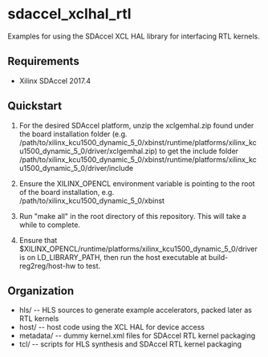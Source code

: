 # sdaccel_xclhal_rtl
Examples for using the SDAccel XCL HAL library for interfacing RTL kernels.

## Requirements
* Xilinx SDAccel 2017.4

## Quickstart
1. For the desired SDAccel platform, unzip the xclgemhal.zip found under the board installation folder 
(e.g. /path/to/xilinx_kcu1500_dynamic_5_0/xbinst/runtime/platforms/xilinx_kcu1500_dynamic_5_0/driver/xclgemhal.zip) 
to get the include folder /path/to/xilinx_kcu1500_dynamic_5_0/xbinst/runtime/platforms/xilinx_kcu1500_dynamic_5_0/driver/include

2. Ensure the XILINX_OPENCL environment variable is pointing to the root of the board installation, e.g.
/path/to/xilinx_kcu1500_dynamic_5_0/xbinst

3. Run "make all" in the root directory of this repository. This will take a while to complete.

4. Ensure that $XILINX_OPENCL/runtime/platforms/xilinx_kcu1500_dynamic_5_0/driver is on LD_LIBRARY_PATH, then run the host
executable at build-reg2reg/host-hw to test.

## Organization
* hls/ -- HLS sources to generate example accelerators, packed later as RTL kernels
* host/ -- host code using the XCL HAL for device access
* metadata/ -- dummy kernel.xml files for SDAccel RTL kernel packaging
* tcl/ -- scripts for HLS synthesis and SDAccel RTL kernel packaging

